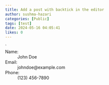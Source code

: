 ```yaml
---
title: Add a post with backtick in the editor
author: sushma-hazari
categories: [Public]
tags: [test]
date: 2024-05-16 04:05:41 
likes: 0
---
```


<dl>
  `<dt>Name:</dt>
  <dd>John Doe</dd>
  <dt>Email:</dt>
  <dd>johndoe@example.com</dd>
  <dt>Phone:</dt>
  <dd>(123) 456-7890</dd>
</dl>